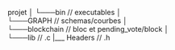 projet
│
└───bin        // executables
│   
└───GRAPH           // schemas/courbes
│   
└───blockchain    // bloc et pending_vote/block
│   
└───lib   // .c
  |___ Headers // .h
